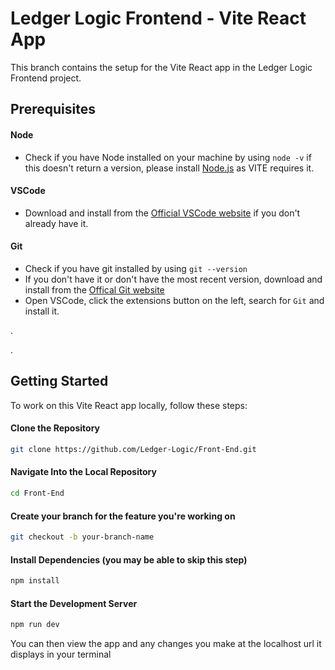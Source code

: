 # Ledger Logic Frontend - Vite React App

This branch contains the setup for the Vite React app in the Ledger Logic Frontend project.

## Prerequisites
#### Node
- Check if you have Node installed on your machine by using ```node -v```
if this doesn't return a version, please install [Node.js](https://nodejs.org/) as VITE requires it.

#### VSCode
- Download and install from the [Official VSCode website](https://code.visualstudio.com/download) if you don't already have it.

#### Git
- Check if you have git installed by using
          ```git --version```
- If you don't have it or don't have the most recent version, download and install from the [Offical Git website](https://git-scm.com/downloads)
- Open VSCode, click the extensions button on the left, search for ```Git``` and install it.

<p>. </p>
<p>. </p>

## Getting Started

To work on this Vite React app locally, follow these steps:

#### Clone the Repository

```bash
git clone https://github.com/Ledger-Logic/Front-End.git
```

#### Navigate Into the Local Repository
```bash
cd Front-End
```

#### Create your branch for the feature you're working on
```bash
git checkout -b your-branch-name
```
#### Install Dependencies (you may be able to skip this step)
```bash
npm install
```
#### Start the Development Server
```bash
npm run dev
```
You can then view the app and any changes you make at the localhost url it displays in your terminal